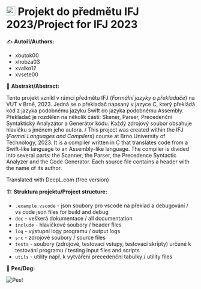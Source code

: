 # <img src="https://www.designportal.cz/wp-content/uploads/2015/10/vut_brno_00.jpg" style="display: inline-block; height: 1.5rem; width: 1.5rem; object-fit: cover;"> Projekt do předmětu IFJ 2023/Project for IFJ 2023

✍️ **Autoři/Authors:**

- xbutok00
- xhobza03
- xvalko12
- xvsete00

🎨 **Abstrakt/Abstract:**

Tento projekt vznikl v rámci předmětu IFJ (*Formální jazyky a překladače*) na VUT v Brně, 2023.
Jedná se o překladač napsaný v jazyce C, který překládá kód z jazyka podobnému jazyku Swift do jazyka podobnému Assembly. Překladač je rozdělen na několik částí: Skener, Parser, Precedenční Syntaktický Analyzátor a Generátor kódu. Každý zdrojový soubor obsahuje hlavičku s jménem jeho autora.
/
This project was created within the IFJ (*Formal Languages and Compilers*) course at Brno University of Technology, 2023.
It is a compiler written in C that translates code from a Swift-like language to an Assembly-like language. The compiler is divided into several parts: the Scanner, the Parser, the Precedence Syntactic Analyzer and the Code Generator. Each source file contains a header with the name of its author.

Translated with DeepL.com (free version)

🏗️ **Struktura projektu/Project structure:**

- `.example.vscode` - json soubory pro vscode na překlad a debugování / vs code json files for build and debug
- `doc` - veškerá dokumentace / all documentation
- `include` - hlavičkové soubory / header files
- `log` - výstupní logy programu / output logs
- `src` - zdrojové soubory / source files
- `tests` - soubory (zdrojové, testovací vstupy, testovací skripty) určené k testování programu / testing input files and scripts
- `utils` - utility např. k vytváření precedenční tabulky / utility files

🐶 **Pes/Dog:**

![Pes!](https://placedog.net/500?random)
